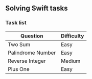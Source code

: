 ## Solving Swift tasks

### Task list

|       Question     | Difficulty | 
| ------------------ | ---------- |
| Two Sum            |    Easy    |
| Palindrome Number  |    Easy    |
| Reverse Integer    |    Medium  |
| Plus One           |    Easy    |


